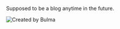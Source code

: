 Supposed to be a blog anytime in the future.

![Created by Bulma](https://bulma.io/images/made-with-bulma.png "Bulma")
